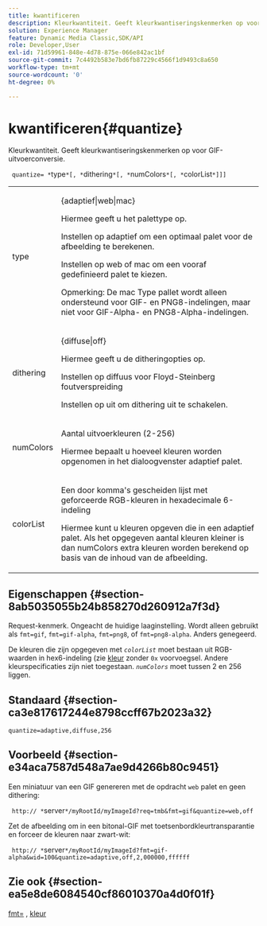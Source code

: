 ```yaml
---
title: kwantificeren
description: Kleurkwantiteit. Geeft kleurkwantiseringskenmerken op voor GIF-uitvoerconversie.
solution: Experience Manager
feature: Dynamic Media Classic,SDK/API
role: Developer,User
exl-id: 71d59961-848e-4d78-875e-066e842ac1bf
source-git-commit: 7c4492b583e7bd6fb87229c4566f1d9493c8a650
workflow-type: tm+mt
source-wordcount: '0'
ht-degree: 0%

---
```


# kwantificeren{#quantize}

Kleurkwantiteit. Geeft kleurkwantiseringskenmerken op voor GIF-uitvoerconversie.

` quantize= *`type`*[, *`dithering`*[, *`numColors`*[, *`colorList`*]]]`

<table id="table_A669A9058C8043A5BAE80B03A13B015B"> 
 <tbody> 
  <tr> 
   <td colname="col1"> <p> <span class="codeph"> <span class="varname"> type </span> </span> </p> </td> 
   <td colname="col2"> <p> <span class="codeph"> {adaptief|web|mac} </span> </p> <p>Hiermee geeft u het palettype op. </p> <p>Instellen op <span class="codeph"> adaptief </span> om een optimaal palet voor de afbeelding te berekenen. </p> <p>Instellen op <span class="codeph"> web </span> of <span class="codeph"> mac </span> om een vooraf gedefinieerd palet te kiezen. </p> <p> <p>Opmerking: De <span class="codeph"> mac </span> Type pallet wordt alleen ondersteund voor GIF- en PNG8-indelingen, maar niet voor GIF-Alpha- en PNG8-Alpha-indelingen. </p> </p> </td> 
  </tr> 
  <tr> 
   <td colname="col1"> <p> <span class="codeph"> <span class="varname"> dithering </span> </span> </p> </td> 
   <td colname="col2"> <p> <span class="codeph"> {diffuse|off} </span> </p> <p>Hiermee geeft u de ditheringopties op. </p> <p>Instellen op <span class="codeph"> diffuus </span> voor Floyd-Steinberg foutverspreiding </p> <p>Instellen op <span class="codeph"> uit </span> om dithering uit te schakelen. </p> </td> 
  </tr> 
  <tr> 
   <td colname="col1"> <p> <span class="codeph"> <span class="varname"> numColors </span> </span> </p> </td> 
   <td colname="col2"> <p>Aantal uitvoerkleuren (2-256) </p> <p>Hiermee bepaalt u hoeveel kleuren worden opgenomen in het dialoogvenster <span class="codeph"> adaptief </span> palet. </p> </td> 
  </tr> 
  <tr> 
   <td colname="col1"> <p> <span class="codeph"> <span class="varname"> colorList </span> </span> </p> </td> 
   <td colname="col2"> <p>Een door komma's gescheiden lijst met geforceerde RGB-kleuren in hexadecimale 6-indeling </p> <p>Hiermee kunt u kleuren opgeven die in een <span class="codeph"> adaptief </span> palet. Als het opgegeven aantal kleuren kleiner is dan <span class="codeph"> <span class="varname"> numColors </span> </span>extra kleuren worden berekend op basis van de inhoud van de afbeelding. </p> </td> 
  </tr> 
 </tbody> 
</table>

## Eigenschappen {#section-8ab5035055b24b858270d260912a7f3d}

Request-kenmerk. Ongeacht de huidige laaginstelling. Wordt alleen gebruikt als `fmt=gif`, `fmt=gif-alpha`, `fmt=png8`, of `fmt=png8-alpha`. Anders genegeerd.

De kleuren die zijn opgegeven met *`colorList`* moet bestaan uit RGB-waarden in hex6-indeling (zie [kleur](/help/aem-is-ir-api/is-api/http-ref/image-serving-api-ref/c-http-protocol-reference/c-command-reference/r-color-commandref.md) zonder `0x` voorvoegsel. Andere kleurspecificaties zijn niet toegestaan. *`numColors`* moet tussen 2 en 256 liggen.

## Standaard {#section-ca3e817617244e8798ccff67b2023a32}

`quantize=adaptive,diffuse,256`

## Voorbeeld {#section-e34aca7587d548a7ae9d4266b80c9451}

Een miniatuur van een GIF genereren met de opdracht `web` palet en geen dithering:

` http:// *`server`*/myRootId/myImageId?req=tmb&fmt=gif&quantize=web,off`

Zet de afbeelding om in een bitonal-GIF met toetsenbordkleurtransparantie en forceer de kleuren naar zwart-wit:

` http:// *`server`*/myRootId/myImageId?fmt=gif-alpha&wid=100&quantize=adaptive,off,2,000000,ffffff`

## Zie ook {#section-ea5e8de6084540cf86010370a4d0f01f}

[fmt=](../../../../../is-api/http-ref/image-serving-api-ref/c-http-protocol-reference/c-command-reference/r-is-http-fmt.md#reference-cdf10043423b45ba9fe15157fb3ae37a) , [kleur](/help/aem-is-ir-api/is-api/http-ref/image-serving-api-ref/c-http-protocol-reference/c-data-types/r-is-http-color.md)
